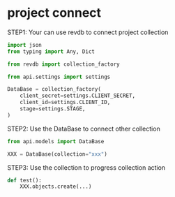 # project connect

STEP1: Your can use revdb to connect project collection

```python
import json
from typing import Any, Dict

from revdb import collection_factory

from api.settings import settings

DataBase = collection_factory(
    client_secret=settings.CLIENT_SECRET,
    client_id=settings.CLIENT_ID,
    stage=settings.STAGE,
)
```

STEP2: Use the DataBase to connect other collection

```python
from api.models import DataBase

XXX = DataBase(collection="xxx")

```

STEP3: Use the collection to progress collection action

```python
def test():
    XXX.objects.create(...)
```


